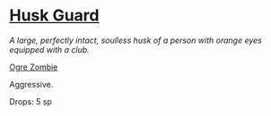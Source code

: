 # [Husk Guard](https://hollowknight.wiki/w/Husk_Guard)

*A large, perfectly intact, soulless husk of a person with orange eyes equipped with a club.*

[Ogre Zombie](https://5e.tools/bestiary.html#ogre%20zombie_xmm)

Aggressive.

Drops: 5 sp
